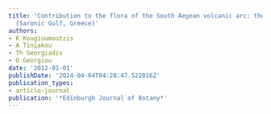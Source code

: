```yaml
---
title: 'Contribution to the flora of the South Aegean volcanic arc: the Methana Peninsula
  (Saronic Gulf, Greece)'
authors:
- K Kougioumoutzis
- A Tiniakou
- Th Georgiadis
- O Georgiou
date: '2012-01-01'
publishDate: '2024-04-04T04:28:47.522016Z'
publication_types:
- article-journal
publication: '*Edinburgh Journal of Botany*'
---
```

